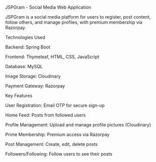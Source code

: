 



JSPGram - Social Media Web Application

JSPGram is a social media platform for users to register, post content, follow others, and manage profiles, with premium membership via Razorpay.

Technologies Used

Backend: Spring Boot

Frontend: Thymeleaf, HTML, CSS, JavaScript

Database: MySQL

Image Storage: Cloudinary

Payment Gateway: Razorpay


Key Features

User Registration: Email OTP for secure sign-up

Home Feed: Posts from followed users

Profile Management: Upload and manage profile pictures (Cloudinary)

Prime Membership: Premium access via Razorpay

Post Management: Create, edit, delete posts

Followers/Following: Follow users to see their posts

